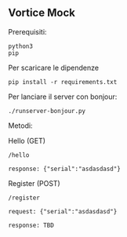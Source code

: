 ## Vortice Mock
Prerequisiti:

    python3 
    pip
    
Per scaricare le dipendenze
    
    pip install -r requirements.txt
          
Per lanciare il server con bonjour:

    ./runserver-bonjour.py


Metodi: 

Hello (GET)

    /hello
    
    response: {"serial":"asdasdasd"}
    
    
Register (POST)

    /register
    
    request: {"serial":"asdasdasd"}
    
    response: TBD
